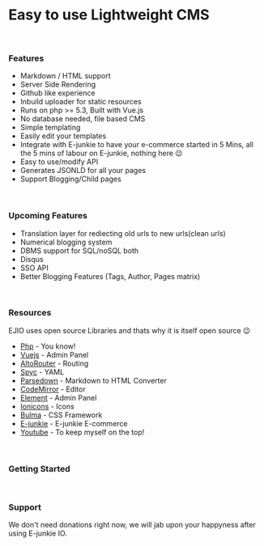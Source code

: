 # Easy to use Lightweight CMS
<br/>

### Features
- Markdown / HTML support
- Server Side Rendering
- Github like experience
- Inbuild uploader for static resources
- Runs on php >= 5.3, Built with Vue.js
- No database needed, file based CMS
- Simple templating 
- Easily edit your templates
- Integrate with E-junkie to have your e-commerce started in 5 Mins, all the 5 mins of labour on E-junkie, nothing here &#x1f609;
- Easy to use/modify API
- Generates JSONLD for all your pages
- Support Blogging/Child pages

<br/>

### Upcoming Features
  - Translation layer for rediecting old urls to new urls(clean urls)
  - Numerical blogging system
  - DBMS support for SQL/noSQL both
  - Disqus
  - SSO API
  - Better Blogging Features (Tags, Author, Pages matrix)

<br/>

### Resources
EJIO uses open source Libraries and thats why it is itself open source &#x1f609;

* [Php](http://php.net/) - You know!
* [Vuejs](https://vuejs.org/) - Admin Panel
* [AltoRouter](http://altorouter.com/) - Routing
* [Spyc](https://github.com/mustangostang/spyc) - YAML
* [Parsedown](http://parsedown.org) - Markdown to HTML Converter
* [CodeMirror](https://codemirror.net/) - Editor
* [Element](https://element.eleme.io/#/en-US) - Admin Panel
* [Ionicons](https://ionicons.com/) - Icons
* [Bulma](https://bulma.io/) - CSS Framework
* [E-junkie](https://www.e-junkie.com/) - E-junkie E-commerce
* [Youtube](https://www.youtube.com/) - To keep myself on the top!

<br/>

### Getting Started

<br/>

### Support
We don't need donations right now, we will jab upon your happyness after using E-junkie IO.
